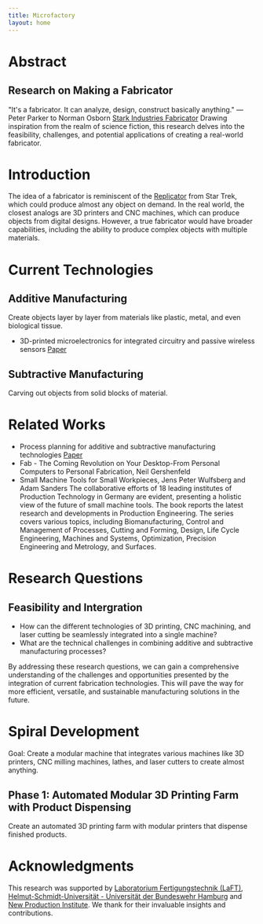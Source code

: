 ```yaml
---
title: Microfactory
layout: home
---
```


# Abstract
## Research on Making a Fabricator
"It's a fabricator. It can analyze, design, construct basically anything." ― Peter Parker to Norman Osborn [Stark Industries Fabricator](https://marvelcinematicuniverse.fandom.com/wiki/Stark_Industries_Fabricator)
Drawing inspiration from the realm of science fiction, this research delves into the feasibility, challenges, and potential applications of creating a real-world fabricator.

# Introduction
The idea of a fabricator is reminiscent of the  [Replicator](https://memory-alpha.fandom.com/wiki/Replicator) from Star Trek, which could produce almost any object on demand. In the real world, the closest analogs are 3D printers and CNC machines, which can produce objects from digital designs. However, a true fabricator would have broader capabilities, including the ability to produce complex objects with multiple materials.

# Current Technologies

## Additive Manufacturing
Create objects layer by layer from materials like plastic, metal, and even biological tissue. 
* 3D-printed microelectronics for integrated circuitry and passive wireless sensors
  [Paper](https://www.nature.com/articles/micronano201513)

## Subtractive Manufacturing
Carving out objects from solid blocks of material.

# Related Works

* Process planning for additive and subtractive manufacturing technologies
  [Paper](https://www.sciencedirect.com/science/article/pii/S0007850615001171?casa_token=ulb81xyTeUIAAAAA:lwEGV6ptTJuat-ap6MAKTCZNe4gGC5BVWC4BZrUphV826xJWlqX9tcklkZapaFN63UyJQGwqqw)
* Fab - The Coming Revolution on Your Desktop-From Personal Computers to Personal Fabrication,  Neil Gershenfeld
* Small Machine Tools for Small Workpieces, Jens Peter Wulfsberg and Adam Sanders 
The collaborative efforts of 18 leading institutes of Production Technology in Germany are evident, presenting a holistic view of the future of small machine tools. The book reports the latest research and developments in Production Engineering. The series covers various topics, including Biomanufacturing, Control and Management of Processes, Cutting and Forming, Design, Life Cycle Engineering, Machines and Systems, Optimization, Precision Engineering and Metrology, and Surfaces.

# Research Questions
## Feasibility and Intergration
* How can the different technologies of 3D printing, CNC machining, and laser cutting be seamlessly integrated into a single machine?
* What are the technical challenges in combining additive and subtractive manufacturing processes?

By addressing these research questions, we can gain a comprehensive understanding of the challenges and opportunities presented by the integration of current fabrication technologies. This will pave the way for more efficient, versatile, and sustainable manufacturing solutions in the future.

# Spiral Development
Goal: Create a modular machine that integrates various machines like 3D printers, CNC milling machines, lathes, and laser cutters to create almost anything.
## Phase 1: Automated Modular 3D Printing Farm with Product Dispensing
Create an automated 3D printing farm with modular printers that dispense finished products.

# Acknowledgments
This research was supported by [Laboratorium Fertigungstechnik (LaFT)](https://www.hsu-hh.de/laft/),
[Helmut-Schmidt-Universität - Universität der Bundeswehr Hamburg](https://www.hsu-hh.de/) and [New Production Institute](https://newproductioninstitute.de/en/home). We thank for their invaluable insights and contributions.